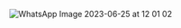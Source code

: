 
![WhatsApp Image 2023-06-25 at 12 01 02](https://github.com/shashankkhanna1001/IBC-Vote-Build/assets/137492336/d3dd44b8-f1be-4cae-adb8-74a4df18453e)

